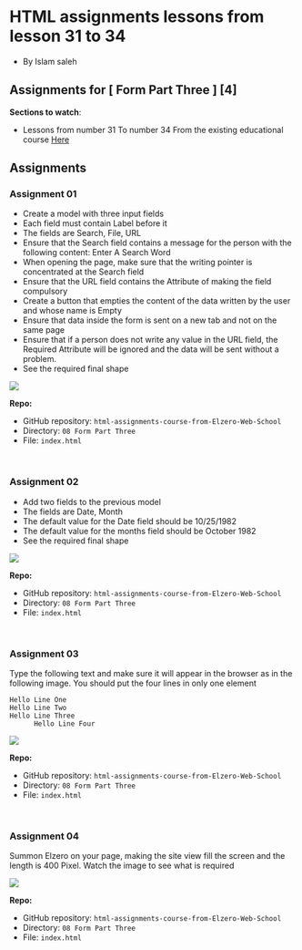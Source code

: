 # HTML assignments lessons from lesson 31 to 34

- By Islam saleh

## Assignments for [ Form Part Three ] [4]

**Sections to watch**:

- Lessons from number 31 To number 34 From the existing educational course [Here](https://www.youtube.com/playlist?list=PLDoPjvoNmBAw_t_XWUFbBX-c9MafPk9ji)

## Assignments

### Assignment 01

- Create a model with three input fields
- Each field must contain Label before it
- The fields are Search, File, URL
- Ensure that the Search field contains a message for the person with the following content: Enter A Search Word
- When opening the page, make sure that the writing pointer is concentrated at the Search field
- Ensure that the URL field contains the Attribute of making the field compulsory
- Create a button that empties the content of the data written by the user and whose name is Empty
- Ensure that data inside the form is sent on a new tab and not on the same page
- Ensure that if a person does not write any value in the URL field, the Required Attribute will be ignored and the data will be sent without a problem.
- See the required final shape

![](https://elzero.org/wp-content/uploads/2021/01/html-form-assignment-31-34.png)

**Repo:**

- GitHub repository: `html-assignments-course-from-Elzero-Web-School`
- Directory: `08 Form Part Three`
- File: `index.html`

<br />

### Assignment 02

- Add two fields to the previous model
- The fields are Date, Month
- The default value for the Date field should be 10/25/1982
- The default value for the months field should be October 1982
- See the required final shape

![](https://elzero.org/wp-content/uploads/2021/01/html-form-assignment-31-34-2.png)

**Repo:**

- GitHub repository: `html-assignments-course-from-Elzero-Web-School`
- Directory: `08 Form Part Three`
- File: `index.html`

<br />

### Assignment 03

Type the following text and make sure it will appear in the browser as in the following image. You should put the four lines in only one element

```
Hello Line One
Hello Line Two
Hello Line Three
      Hello Line Four
```

![](https://elzero.org/wp-content/uploads/2021/01/html-form-assignment-31-34-3.png)

**Repo:**

- GitHub repository: `html-assignments-course-from-Elzero-Web-School`
- Directory: `08 Form Part Three`
- File: `index.html`

<br />

### Assignment 04

Summon Elzero on your page, making the site view fill the screen and the length is 400 Pixel. Watch the image to see what is required

![](https://elzero.org/wp-content/uploads/2021/01/html-form-assignment-31-34-4.png)

**Repo:**

- GitHub repository: `html-assignments-course-from-Elzero-Web-School`
- Directory: `08 Form Part Three`
- File: `index.html`
